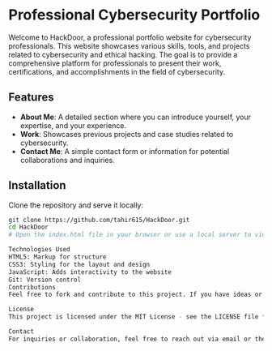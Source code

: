# Professional Cybersecurity Portfolio

Welcome to HackDoor, a professional portfolio website for cybersecurity professionals. This website showcases various skills, tools, and projects related to cybersecurity and ethical hacking. The goal is to provide a comprehensive platform for professionals to present their work, certifications, and accomplishments in the field of cybersecurity.

## Features

- **About Me**: A detailed section where you can introduce yourself, your expertise, and your experience.
- **Work**: Showcases previous projects and case studies related to cybersecurity.
- **Contact Me**: A simple contact form or information for potential collaborations and inquiries.
  
## Installation

Clone the repository and serve it locally:

```bash
git clone https://github.com/tahir615/HackDoor.git
cd HackDoor
# Open the index.html file in your browser or use a local server to view the site

Technologies Used
HTML5: Markup for structure
CSS3: Styling for the layout and design
JavaScript: Adds interactivity to the website
Git: Version control
Contributions
Feel free to fork and contribute to this project. If you have ideas or improvements, open an issue or submit a pull request!

License
This project is licensed under the MIT License - see the LICENSE file for details.

Contact
For inquiries or collaboration, feel free to reach out via email or the contact section on the website.
